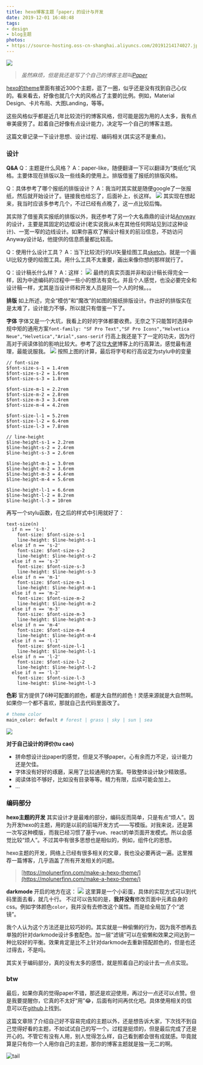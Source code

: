```yaml
---
title: hexo博客主题「paper」的设计与开发
date: 2019-12-01 16:48:48
tags:
- design
- blog主题
photos:
- https://source-hosting.oss-cn-shanghai.aliyuncs.com/20191214174027.jpg
---
```


![](https://source-hosting.oss-cn-shanghai.aliyuncs.com/Paper-showcase.png)

> *虽然麻烦，但是我还是写了个自己的博客主题叫[Paper](https://github.com/OfficialYoungX/paper)*

[hexo的theme](https://hexo.io/themes/)里面有接近300个主题，逛了一圈，似乎还是没有找到自己心仪的。看来看去，好像也就几个大的风格占了主要的比例。例如，Material Design、卡片布局、大图Landing，等等。

这些风格似乎都是近几年比较流行的博客风格，但可能是因为用的人太多，我有点审美疲劳了。趁着自己好像有点设计能力，决定写一个自己的博客主题。

这篇文章记录一下设计思想、设计过程、编码相关(其实这不是重点)。

### 设计
**Q&A**
Q：主题是什么风格？
A：paper-like，随便翻译一下可以翻译为“类纸化”风格。主要体现在排版以及一些线条的使用上。排版借鉴了报纸的排版风格。

Q：具体参考了哪个报纸的排版设计？
A：我当时其实就是随便google了一张报纸，然后就开始设计了。链接我也给忘了，后面补上，长这样。
![](https://source-hosting.oss-cn-shanghai.aliyuncs.com/20191214174027.jpg)
其实现在想起来，我当时应该多参考几个，不过已经有点晚了，这一点比较后悔。

其实除了借鉴真实报纸的排版以外，我还参考了另一个大名鼎鼎的设计站[Anyway](http://anyway.fm/)的设计，主要是其固定的边框设计(老实说我从未在其他任何网站见到过这种设计)、一宽一窄的边线设计。如果你喜欢了解设计相关的前沿信息，不妨访问Anyway设计站，他提供的信息质量都比较高。

Q：使用什么设计工具？
A：当下比较流行的UI矢量绘图工具[sketch](https://www.sketch.com)。就是一个画UI比较方便的绘图工具。用什么工具不太重要，画出来像你想的那样就行了。

Q：设计稿长什么样？
A：这样：
![](https://source-hosting.oss-cn-shanghai.aliyuncs.com/20191214182734.png)
最终的真实页面并非和设计稿长得完全一样，因为中途编码的过程中一些小的想法有变化。并且个人感觉，也没必要完全和设计稿一样，尤其是当设计师和开发人员是同一个人的时候。。。

**排版**
如上所述，完全“模仿”和“魔改”的如图的报纸排版设计。作出好的排版实在是太难了，设计能力不够，所以就只有借鉴一下了。

**字体**
字体又是一个大坑，我看上的好的字体都要收费。无奈之下只能暂时选择中规中矩的通用方案`font-family: "SF Pro Text","SF Pro Icons","Helvetica Neue","Helvetica","Arial",sans-serif`
行高上我还是下了一定的功夫，因为行高对于阅读体验的影响比较大。参考了这位[大佬](https://canisminor.cc/blog/posts/20180820_canisminor)博客上的行高算法，感觉最有道理，最能说服我。
![](https://source-hosting.oss-cn-shanghai.aliyuncs.com/20191214180635.png)
按照上图的计算，最后将字号和行高设定为stylu中的变量
```styl
// font-size
$font-size-s-1 = 1.4rem
$font-size-s-2 = 1.6rem
$font-size-s-3 = 1.8rem

$font-size-m-1 = 2.2rem
$font-size-m-2 = 2.8rem
$font-size-m-3 = 3.4rem
$font-size-m-4 = 4.2rem

$font-size-l-1 = 5.2rem
$font-size-l-2 = 6.4rem
$font-size-l-3 = 7.8rem

// line-height
$line-height-s-1 = 2.2rem
$line-height-s-2 = 2.4rem
$line-height-s-3 = 2.6rem

$line-height-m-1 = 3.0rem
$line-height-m-2 = 3.6rem
$line-height-m-3 = 4.4rem
$line-height-m-4 = 5.6rem

$line-height-l-1 = 6.6rem
$line-height-l-2 = 8.2rem
$line-height-l-3 = 10rem
```
再写一个stylu函数，在之后的样式中引用就好了：
```styl
text-size(n)
  if n == 's-1'
    font-size: $font-size-s-1
    line-height: $line-height-s-1
  else if n == 's-2'
    font-size: $font-size-s-2
    line-height: $line-height-s-2
  else if n == 's-3'
    font-size: $font-size-s-3
    line-height: $line-height-s-3
  else if n == 'm-1'
    font-size: $font-size-m-1
    line-height: $line-height-m-1
  else if n == 'm-2'
    font-size: $font-size-m-2
    line-height: $line-height-m-2
  else if n == 'm-3'
    font-size: $font-size-m-3
    line-height: $line-height-m-3
  else if n == 'm-4'
    font-size: $font-size-m-4
    line-height: $line-height-m-4
  else if n == 'l-1'
    font-size: $font-size-l-1
    line-height: $line-height-l-1
  else if n == 'l-2'
    font-size: $font-size-l-2
    line-height: $line-height-l-2
  else if n == 'l-3'
    font-size: $font-size-l-3
    line-height: $line-height-l-3
```

**色彩**
官方提供了6种可配置的颜色，都是大自然的颜色！灵感来源就是大自然啊。如果你一个都不喜欢，那就自己去代码里面改了。
```bash
# theme color
main_color: default # forest | grass | sky | sun | sea
```
![](https://source-hosting.oss-cn-shanghai.aliyuncs.com/paper-github-4.png)


**对于自己设计的评价(tu cao)**
- 拼命想设计出paper的感觉，但是又不够paper。心有余而力不足，设计能力还是欠佳。
- 字体没有好好的琢磨，采用了比较通用的方案。导致整体设计缺少精致感。
- 阅读体验不够好，比如没有目录等等。精力有限，后续可能会加上。
- ...


### 编码部分
**hexo主题的开发**
其实设计才是最难的部分，编码反而简单，只是有点“烦人”。因为开发hexo的主题，用的是以前的前端开发方式——写模版。对我来说，还是第一次写这种模版，而我已经习惯了基于vue、react的单页面开发模式。所以会感觉比较“烦人”。不过其中有很多思想也是相似的，例如，组件化的思想。

hexo主题的开发，网络上已经有很多相关的文章，我也没必要再说一遍。这里推荐一篇博客，几乎涵盖了所有开发相关的问题。
> [https://molunerfinn.com/make-a-hexo-theme/](https://molunerfinn.com/make-a-hexo-theme/)

**darkmode**
开启的地方在这：
![](https://source-hosting.oss-cn-shanghai.aliyuncs.com/20191214193636.png)
这里算是一个小彩蛋，具体的实现方式可以到代码里面去看，就几十行。
不过可以告知的是，**我并没有**修改页面中元素自身的css。例如字体颜色`color`，我并没有去修改这个属性。而是给全局加了个“滤镜”。

我个人认为这个方法还是比较巧妙的。其实就是一种偷懒的行为，因为我不想再去单独的针对darkmode设计多套配色。加一层“滤镜”可以在偷懒和效果之间达到一种比较好的平衡。效果肯定是比不上针对darkmode去重新搭配颜色的，但是也还过得去，不是吗。

其实关于编码部分，真的没有太多的感悟，就是照着自己的设计去一点点实现。

### btw
最后，如果你真的觉得paper不错，那还是欢迎使用，再过分一点还可以点赞。但是我要提醒你，它真的不太好“用”😂，后面有时间再优化吧。具体使用相关的信息可以在[github](https://github.com/OfficialYoungX/paper)上找到。

这篇文章除了介绍自己好不容易完成的主题以外，还是想告诉大家，下次找不到自己觉得好看的主题，不如试试自己的写一个。过程是挺烦的，但是最后完成了还是开心的。不管它有没有人用，别人觉得怎么样，自己看到都会很有成就感。毕竟就算是只有你一个人用你自己的主题，那你的博客主题就是独一无二的啊。

![tail](https://source-hosting.oss-cn-shanghai.aliyuncs.com/article-tail@3x.png)

